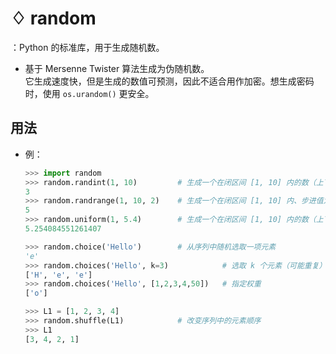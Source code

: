 # ♢ random

：Python 的标准库，用于生成随机数。
- 基于 Mersenne Twister 算法生成为伪随机数。
  <br>它生成速度快，但是生成的数值可预测，因此不适合用作加密。想生成密码时，使用 `os.urandom()` 更安全。

## 用法

- 例：
  ```py
  >>> import random
  >>> random.randint(1, 10)         # 生成一个在闭区间 [1, 10] 内的数（上下限只能是整数）
  3
  >>> random.randrange(1, 10, 2)    # 生成一个在闭区间 [1, 10] 内、步进值为 2 的数（上下限只能是整数）
  5
  >>> random.uniform(1, 5.4)        # 生成一个在闭区间 [1, 10] 内的数（上下限可以是整数、浮点数）
  5.254084551261407
  ```
  ```py
  >>> random.choice('Hello')        # 从序列中随机选取一项元素
  'e'
  >>> random.choices('Hello', k=3)            # 选取 k 个元素（可能重复）
  ['H', 'e', 'e']
  >>> random.choices('Hello', [1,2,3,4,50])   # 指定权重
  ['o']
  ```
  ```py
  >>> L1 = [1, 2, 3, 4] 
  >>> random.shuffle(L1)            # 改变序列中的元素顺序
  >>> L1
  [3, 4, 2, 1]
  ```
